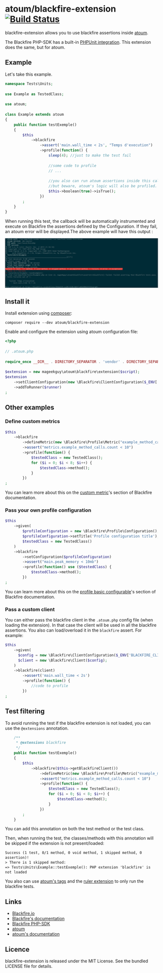 # atoum/blackfire-extension [![Build Status](https://travis-ci.org/atoum/blackfire-extension.svg?branch=master)](https://travis-ci.org/atoum/blackfire-extension)

blackfire-extension allows you to use blackfire assertions inside [atoum](https://github.com/atoum/atoum).

The Blackfire PHP-SDK has a built-in [PHPUnit integration](https://blackfire.io/docs/integrations/phpunit). This extension does the same, but for atoum.

## Example

Let's take this example.

```php
namespace Tests\Units;

use Example as TestedClass;

use atoum;

class Example extends atoum
{
    public function testExemple()
    {
        $this
            ->blackfire
                ->assert('main.wall_time < 2s', "Temps d'execution")
                ->profile(function() {
                    sleep(4); //just to make the test fail

                    //some code to profile
                    // ...

                    //you also can run atoum assertions inside this callable
                    //but beware, atoum's logic will also be profiled.
                    $this->boolean(true)->isTrue();
                })
        ;
    }
}

```

When running this test, the callback will be automatically instrumented and execute on Blackfire the assertions defined by the Configuration. If they fail, an atoum error will be displayed.The above example will have this output : 

![Instrumentation result](doc/screenshot.png)

## Install it

Install extension using [composer](https://getcomposer.org):

```
composer require --dev atoum/blackfire-extension
```

Enable and configure the extension using atoum configuration file:

```php
<?php

// .atoum.php

require_once __DIR__ . DIRECTORY_SEPARATOR . 'vendor' . DIRECTORY_SEPARATOR . 'autoload.php';

$extension = new mageekguy\atoum\blackfire\extension($script);
$extension
    ->setClientConfiguration(new \Blackfire\ClientConfiguration($_ENV['BLACKFIRE_CLIENT_ID'], $_ENV['BLACKFIRE_CLIENT_TOKEN']))
    ->addToRunner($runner)
;
```

## Other examples

### Define custom metrics

```php
$this
    ->blackfire
        ->defineMetric(new \Blackfire\Profile\Metric("example_method_calls", "=Example::method"))
        ->assert("metrics.example_method_calls.count < 10")
        ->profile(function() {
            $testedClass = new TestedClass();
            for ($i = 0; $i < 8; $i++) {
                $testedClass->method();
            }
        })
;
```

You can learn more about this on the [custom metric](https://blackfire.io/docs/reference-guide/metrics#custom-metrics)'s section of Blackfire documentation.

### Pass your own profile configuration

```php
$this
    ->given(
        $profileConfiguration = new \Blackfire\Profile\Configuration(),
        $profileConfiguration->setTitle('Profile configuration title'),
        $testedClass = new TestedClass()
    )
    ->blackfire
        ->setConfiguration($profileConfiguration)
        ->assert("main.peak_memory < 10mb")
        ->profile(function() use ($testedClass) {
            $testedClass->method();
        })
;
```

You can learn more about this on the [profile basic configurable](https://blackfire.io/docs/reference-guide/php-sdk#profile-basic-configuration)'s section of Blackfire documentation.

### Pass a custom client

You can either pass the blackfire client in the `.atoum.php` config file (when loading the extension). In that case the client will be used in all the blackfire assertions. You also can load/overload it in the `blackfire` assert. For example:

```php
$this
    ->given(
      $config = new \Blackfire\ClientConfiguration($_ENV['BLACKFIRE_CLIENT_ID'], $_ENV['BLACKFIRE_CLIENT_TOKEN']);
      $client = new \Blackfire\Client($config);
    )
    ->blackfire(client)
        ->assert('main.wall_time < 2s')
        ->profile(function() {
            //code to profile
        })
;
```


## Test filtering

To avoid running the test if the blackfire extension is not loaded, you can use the `@extensions` annotation.

```php
    /**
     * @extensions blackfire
     */
    public function testExemple()
    {
        $this
            ->blackfire($this->getBlackfireClient())
                ->defineMetric(new \Blackfire\Profile\Metric("example_method_calls", "=Example::method"))
                ->assert("metrics.example_method_calls.count < 10")
                ->profile(function() {
                    $testedClass = new TestedClass();
                    for ($i = 0; $i < 8; $i++) {
                        $testedClass->method();
                    }
                })
        ;
    }
```

You can add this annotation on both the test method or the test class.

Then, when running the test, the classes/methods with this annotation will be skipped if the extension is not present/loaded:

```
Success (1 test, 0/1 method, 0 void method, 1 skipped method, 0 assertion)!
> There is 1 skipped method:
=> Tests\Units\Example::testExemple(): PHP extension 'blackfire' is not loaded
```

You also can use [atoum's tags](http://docs.atoum.org/en/latest/launch_test.html#tags) and the [ruler extension](https://github.com/atoum/ruler-extension) to only run the blackfire tests.


## Links

* [Blackfire.io](https://blackfire.io)
* [Blackfire's documentation](https://blackfire.io/docs/introduction)
* [Blackfire PHP-SDK](https://github.com/blackfireio/php-sdk)
* [atoum](http://atoum.org)
* [atoum's documentation](http://docs.atoum.org)


## Licence

blackfire-extension is released under the MIT License. See the bundled LICENSE file for details.
